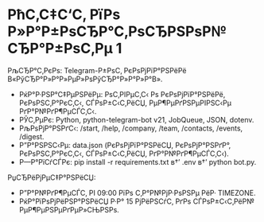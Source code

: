 ﻿# РћС‚С‡С‘С‚ РїРѕ Р»Р°Р±РѕСЂР°С‚РѕСЂРЅРѕР№ СЂР°Р±РѕС‚Рµ 1

РљСЂР°С‚РєРѕ: Telegram-Р±РѕС‚ РєРѕРјРїР°РЅРёРё В«РўСЂР°Р»Р°Р»РµР»РѕРўСЂР°Р»Р°Р»Р°В».

- РќР°Р·РЅР°С‡РµРЅРёРµ: РѕС‚РІРµС‚С‹ Рѕ РєРѕРјРїР°РЅРёРё, РєРѕРЅС‚Р°РєС‚С‹, СЃРѕР±С‹С‚РёСЏ, РµР¶РµРґРЅРµРІРЅС‹Рµ РґР°Р№РґР¶РµСЃС‚С‹.
- РЎС‚РµРє: Python, python-telegram-bot v21, JobQueue, JSON, dotenv.
- РљРѕРјР°РЅРґС‹: /start, /help, /company, /team, /contacts, /events, /digest.
- Р”Р°РЅРЅС‹Рµ: data.json (РєРѕРјРїР°РЅРёСЏ, РєРѕРјР°РЅРґР°, РєРѕРЅС‚Р°РєС‚С‹, СЃРѕР±С‹С‚РёСЏ, РґР°Р№РґР¶РµСЃС‚С‹).
- Р—Р°РїСѓСЃРє: pip install -r requirements.txt в†’ .env в†’ python bot.py.

РџСЂРёРјРµС‡Р°РЅРёСЏ:
- Р”Р°Р№РґР¶РµСЃС‚ РІ 09:00 РїРѕ С‚Р°Р№РјР·РѕРЅРµ РёР· TIMEZONE.
- РќР°РїРѕРјРёРЅР°РЅРёСЏ Р·Р° 15 РјРёРЅСѓС‚ РґРѕ СЃРѕР±С‹С‚РёР№ РµР¶РµРЅРµРґРµР»СЊРЅРѕ.
